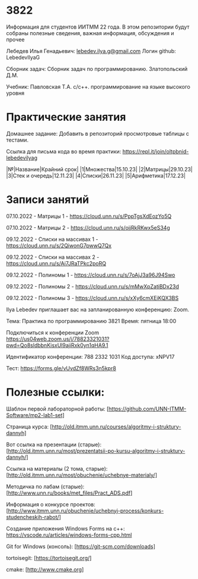 # 3822
Информация для студентов ИИТММ 22 года.
В этом репозитории будут собраны полезные сведения, важная информация, обсуждения и прочее

Лебедев Илья Генадьевич: lebedev.ilya.g@gmail.com
Логин github: LebedevIlyaG 

Сборник задач:
Сборник задач по программированию. Златопольский Д.М.

Учебник:
Павловская Т.А. с/с++. программирование на языке высокого уровня

# Практические занятия

Домашнее задание:
Добавить в репозиторий просмотровые таблицы с тестами.

Ссылка для письма кода во время практики: https://repl.it/join/oltpbnid-lebedevilyag

|№|Название|Крайний срок|
|1|Множества|15.10.23|
|2|Матрицы|29.10.23|
|3|Стек и очередь|12.11.23|
|4|Списки|26.11.23|
|5|Арифметика|17.12.23|



# Записи занятий

07.10.2022 - Матрицы 1 - https://cloud.unn.ru/s/PppTgsXdEozYo5Q

07.10.2022 - Матрицы 2 - https://cloud.unn.ru/s/ojjRkRKwx5eS34g

09.12.2022 - Списки на массивах 1 - https://cloud.unn.ru/s/2QiwonG7pwwQ7Qx

09.12.2022 - Списки на массивах 2 - https://cloud.unn.ru/s/Ai7JRaTPkc2poRQ

09.12.2022 - Полиномы 1 - https://cloud.unn.ru/s/7oAjJ3a96J94Swo

09.12.2022 - Полиномы 2 - https://cloud.unn.ru/s/mMwXpZatiBDx23d

09.12.2022 - Полиномы 3 - https://cloud.unn.ru/s/xXy6cmXEiKQX3BS

﻿Ilya Lebedev приглашает вас на запланированную конференцию: Zoom.

Тема: Практика по программированию 3821
Время: пятница 18:00

Подключиться к конференции Zoom
https://us04web.zoom.us/j/78823321031?pwd=Qo8sldbbnKisxUl9ajiRxk0yn1qHA9.1

Идентификатор конференции: 788 2332 1031
Код доступа: xNPV17

Тест: https://forms.gle/vUvdZf8WRs3n5kpr8

# Полезные ссылки:

Шаблон первой лабораторной работы: [https://github.com/UNN-ITMM-Software/mp2-lab1-set]

Страница курса: [http://old.itmm.unn.ru/courses/algoritmy-i-struktury-dannyh]

Вот ссылка на презентации (старые): [http://old.itmm.unn.ru/most/prezentatsii-po-kursu-algoritmy-i-struktury-dannyh/]

Ссылка на материалы (2 тома, старые): [http://old.itmm.unn.ru/most/obuchenie/uchebnye-materialy/]

Методичка по лабам (старые): [http://www.unn.ru/books/met_files/Pract_ADS.pdf]


Информация о конкурсе проектов: [http://www.itmm.unn.ru/obuchenie/uchebnyj-process/konkurs-studencheskih-rabot/]

Создание приложения Windows Forms на c++: https://vscode.ru/articles/windows-forms-cpp.html

Git for Windows (консоль): [https://git-scm.com/downloads] 

tortoisegit: [https://tortoisegit.org/]

cmake: [http://www.cmake.org]
